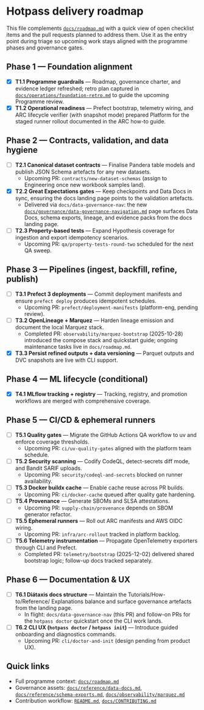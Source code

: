 # Hotpass delivery roadmap

This file complements [`docs/roadmap.md`](docs/roadmap.md) with a quick view of
open checklist items and the pull requests planned to address them. Use it as the
entry point during triage so upcoming work stays aligned with the programme
phases and governance gates.

## Phase 1 — Foundation alignment

- [x] **T1.1 Programme guardrails** — Roadmap, governance charter, and evidence
  ledger refreshed; retro plan captured in
  [`docs/operations/foundation-retro.md`](docs/operations/foundation-retro.md) to
  guide the upcoming Programme review.
- [x] **T1.2 Operational readiness** — Prefect bootstrap, telemetry wiring, and
  ARC lifecycle verifier (with snapshot mode) prepared Platform for the staged
  runner rollout documented in the ARC how-to guide.

## Phase 2 — Contracts, validation, and data hygiene

- [ ] **T2.1 Canonical dataset contracts** — Finalise Pandera table models and
  publish JSON Schema artefacts for any new datasets.
  - Upcoming PR: `contracts/new-dataset-schemas` (assign to Engineering once
    new workbook samples land).
- [x] **T2.2 Great Expectations gates** — Keep checkpoints and Data Docs in
  sync, ensuring the docs landing page points to the validation artefacts.
  - Delivered via `docs/data-governance-nav`: the new
    [`docs/governance/data-governance-navigation.md`](docs/governance/data-governance-navigation.md)
    page surfaces Data Docs, schema exports, lineage, and evidence packs from the
    docs landing page.
- [ ] **T2.3 Property-based tests** — Expand Hypothesis coverage for ingestion
  and export idempotency scenarios.
  - Upcoming PR: `qa/property-tests-round-two` scheduled for the next QA sweep.

## Phase 3 — Pipelines (ingest, backfill, refine, publish)

- [ ] **T3.1 Prefect 3 deployments** — Commit deployment manifests and ensure
  `prefect deploy` produces idempotent schedules.
  - Upcoming PR: `prefect/deployment-manifests` (platform-eng, pending review).
- [ ] **T3.2 OpenLineage + Marquez** — Harden lineage emission and document the
  local Marquez stack.
  - Completed PR: `observability/marquez-bootstrap` (2025-10-28) introduced the
    compose stack and quickstart guide; ongoing maintenance tasks live in
    `docs/roadmap.md`.
- [x] **T3.3 Persist refined outputs + data versioning** — Parquet outputs and
  DVC snapshots are live with CLI support.

## Phase 4 — ML lifecycle (conditional)

- [x] **T4.1 MLflow tracking + registry** — Tracking, registry, and promotion
  workflows are merged with comprehensive coverage.

## Phase 5 — CI/CD & ephemeral runners

- [ ] **T5.1 Quality gates** — Migrate the GitHub Actions QA workflow to uv and
  enforce coverage thresholds.
  - Upcoming PR: `ci/uv-quality-gates` aligned with the platform team schedule.
- [ ] **T5.2 Security scanning** — Codify CodeQL, detect-secrets diff mode, and
  Bandit SARIF uploads.
  - Upcoming PR: `security/codeql-and-secrets` blocked on runner availability.
- [ ] **T5.3 Docker buildx cache** — Enable cache reuse across PR builds.
  - Upcoming PR: `ci/docker-cache` queued after quality gate hardening.
- [ ] **T5.4 Provenance** — Generate SBOMs and SLSA attestations.
  - Upcoming PR: `supply-chain/provenance` depends on SBOM generator refactor.
- [ ] **T5.5 Ephemeral runners** — Roll out ARC manifests and AWS OIDC wiring.
  - Upcoming PR: `infra/arc-rollout` tracked in platform backlog.
- [ ] **T5.6 Telemetry instrumentation** — Propagate OpenTelemetry exporters
  through CLI and Prefect.
  - Completed PR: `telemetry/bootstrap` (2025-12-02) delivered shared bootstrap
    logic; follow-up docs tracked separately.

## Phase 6 — Documentation & UX

- [ ] **T6.1 Diátaxis docs structure** — Maintain the Tutorials/How-to/Reference/
  Explanations balance and surface governance artefacts from the landing page.
  - In flight: `docs/data-governance-nav` (this PR) and follow-on PRs for the
    `hotpass doctor` quickstart once the CLI work lands.
- [ ] **T6.2 CLI UX (`hotpass doctor` / `hotpass init`)** — Introduce guided
  onboarding and diagnostics commands.
  - Upcoming PR: `cli/doctor-and-init` (design pending from product UX).

## Quick links

- Full programme context: [`docs/roadmap.md`](docs/roadmap.md)
- Governance assets: [`docs/reference/data-docs.md`](docs/reference/data-docs.md),
  [`docs/reference/schema-exports.md`](docs/reference/schema-exports.md),
  [`docs/observability/marquez.md`](docs/observability/marquez.md)
- Contribution workflow: [`README.md`](README.md),
  [`docs/CONTRIBUTING.md`](docs/CONTRIBUTING.md)
